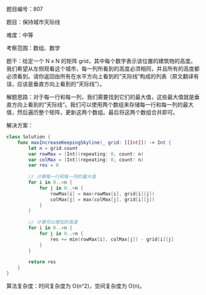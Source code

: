 题目编号：807

题目：保持城市天际线

难度：中等

考察范围：数组、数学

题干：给定一个 N x N 的矩阵 grid，其中每个数字表示该位置的建筑物的高度。我们希望从左侧观看这个城市，每一列所看到的高度必须相同，并且所有的高度都必须看到。请你返回由所有在水平方向上看到的“天际线”构成的列表（原文翻译有误，应该是垂直方向上看到的“天际线”）。

解题思路：对于每一行和每一列，我们需要找到它们的最大值，这些最大值就是垂直方向上看到的“天际线”。我们可以使用两个数组来存储每一行和每一列的最大值，然后遍历整个矩阵，更新这两个数组。最后将这两个数组合并即可。

解决方案：

```swift
class Solution {
    func maxIncreaseKeepingSkyline(_ grid: [[Int]]) -> Int {
        let n = grid.count
        var rowMax = [Int](repeating: 0, count: n)
        var colMax = [Int](repeating: 0, count: n)
        var res = 0
        
        // 计算每一行和每一列的最大值
        for i in 0..<n {
            for j in 0..<n {
                rowMax[i] = max(rowMax[i], grid[i][j])
                colMax[j] = max(colMax[j], grid[i][j])
            }
        }
        
        // 计算可以增加的高度
        for i in 0..<n {
            for j in 0..<n {
                res += min(rowMax[i], colMax[j]) - grid[i][j]
            }
        }
        
        return res
    }
}
```

算法复杂度：时间复杂度为 O(n^2)，空间复杂度为 O(n)。